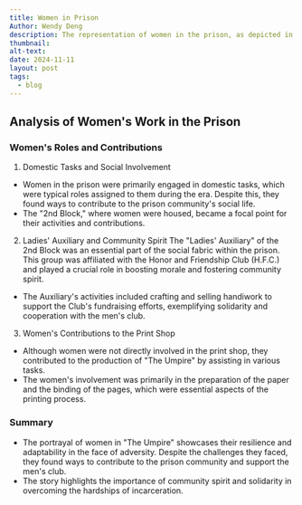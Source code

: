 ```yaml
---
title: Women in Prison
Author: Wendy Deng
description: The representation of women in the prison, as depicted in "The Umpire," highlights their roles and contributions within the Eastern State Penitentiary (ESP). Although women were not directly involved in the print shop or the production of "The Umpire," they played significant roles in the prison's social and domestic spheres.
thumbnail: 
alt-text: 
date: 2024-11-11
layout: post
tags:
  - blog
---
```


## Analysis of Women's Work in the Prison

### Women's Roles and Contributions

1. Domestic Tasks and Social Involvement
  - Women in the prison were primarily engaged in domestic tasks, which were typical roles assigned to them during the era. Despite this, they found ways to contribute to the prison community's social life.
  - The "2nd Block," where women were housed, became a focal point for their activities and contributions.

2. Ladies' Auxiliary and Community Spirit
  The "Ladies' Auxiliary" of the 2nd Block was an essential part of the social fabric within the prison. This group was affiliated with the Honor and Friendship Club (H.F.C.) and played a crucial role in boosting morale and fostering community spirit.
  - The Auxiliary's activities included crafting and selling handiwork to support the Club's fundraising efforts, exemplifying solidarity and cooperation with the men's club.

3. Women's Contributions to the Print Shop
  - Although women were not directly involved in the print shop, they contributed to the production of "The Umpire" by assisting in various tasks.
  - The women's involvement was primarily in the preparation of the paper and the binding of the pages, which were essential aspects of the printing process.

### Summary
  - The portrayal of women in "The Umpire" showcases their resilience and adaptability in the face of adversity. Despite the challenges they faced, they found ways to contribute to the prison community and support the men's club.
  - The story highlights the importance of community spirit and solidarity in overcoming the hardships of incarceration.